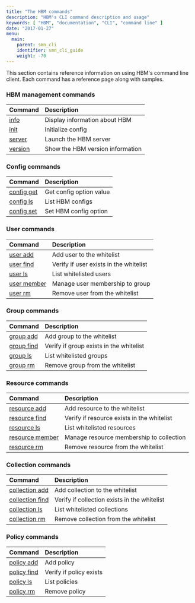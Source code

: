 ```yaml
---
title: "The HBM commands"
description: "HBM's CLI command description and usage"
keywords: [ "HBM", "documentation", "CLI", "command line" ]
date: "2017-01-27"
menu:
  main:
    parent: smn_cli
    identifier: smn_cli_guide
    weight: -70
---
```


This section contains reference information on using HBM's command line
client. Each command has a reference page along with samples.

### HBM management commands

| Command | Description                                                                |
|:--------|:---------------------------------------------------------------------------|
| [info](info.md) | Display information about HBM                                      |
| [init](init.md) | Initialize config                                                  |
| [server](server.md) | Launch the HBM server                                          |
| [version](version.md) | Show the HBM version information                             |

### Config commands

| Command | Description                                                                |
|:--------|:---------------------------------------------------------------------------|
| [config get](config_get.md) | Get config option value                                |
| [config ls](config_ls.md) | List HBM configs                                         |
| [config set](config_set.md) | Set HBM config option                                  |

### User commands

| Command | Description                                                                |
|:--------|:---------------------------------------------------------------------------|
| [user add](user_add.md) | Add user to the whitelist                                  |
| [user find](user_find.md) | Verify if user exists in the whitelist                   |
| [user ls](user_ls.md) | List whitelisted users                                       |
| [user member](user_member.md) | Manage user membership to group                      |
| [user rm](user_rm.md) | Remove user from the whitelist                               |

### Group commands

| Command | Description                                                                |
|:--------|:---------------------------------------------------------------------------|
| [group add](group_add.md) | Add group to the whitelist                               |
| [group find](group_find.md) | Verify if group exists in the whitelist                |
| [group ls](group_ls.md) | List whitelisted groups                                    |
| [group rm](group_rm.md) | Remove group from the whitelist                            |

### Resource commands

| Command | Description                                                                |
|:--------|:---------------------------------------------------------------------------|
| [resource add](resource_add.md) | Add resource to the whitelist                      |
| [resource find](resource_find.md) | Verify if resource exists in the whitelist       |
| [resource ls](resource_ls.md) | List whitelisted resources                           |
| [resource member](resource_member.md) | Manage resource membership to collection     |
| [resource rm](resource_rm.md) | Remove resource from the whitelist                   |

### Collection commands

| Command | Description                                                                |
|:--------|:---------------------------------------------------------------------------|
| [collection add](collection_add.md) | Add collection to the whitelist                |
| [collection find](collection_find.md) | Verify if collection exists in the whitelist |
| [collection ls](collection_ls.md) | List whitelisted collections                     |
| [collection rm](collection_rm.md) | Remove collection from the whitelist             |

### Policy commands

| Command | Description                                                                |
|:--------|:---------------------------------------------------------------------------|
| [policy add](policy_add.md) | Add policy                                             |
| [policy find](policy_find.md) | Verify if policy exists                              |
| [policy ls](policy_ls.md) | List policies                                            |
| [policy rm](policy_rm.md) | Remove policy                                            |

